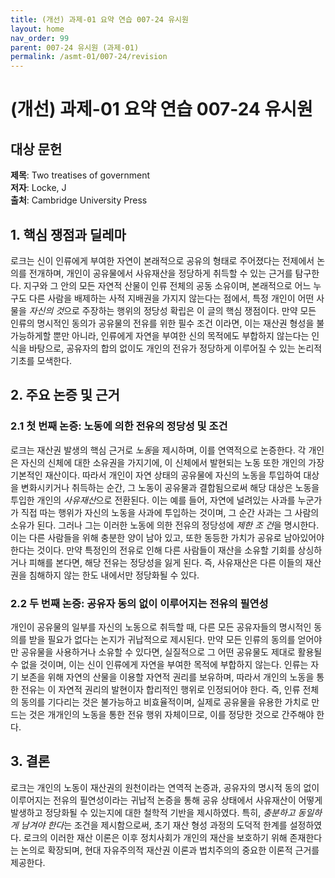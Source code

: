 ```yaml
---
title: (개선) 과제-01 요약 연습 007-24 유시원
layout: home
nav_order: 99
parent: 007-24 유시원 (과제-01)
permalink: /asmt-01/007-24/revision
---
```


# (개선) 과제-01 요약 연습 007-24 유시원


## 대상 문헌
**제목**: Two treatises of government  
**저자**: Locke, J   
**출처**: Cambridge University Press   

## 1. 핵심 쟁점과 딜레마  
로크는 신이 인류에게 부여한 자연이 본래적으로 공유의 형태로 주어졌다는 전제에서 논의를 전개하며, 개인이 공유물에서 사유재산을 정당하게 취득할 수 있는 근거를 탐구한다. 지구와 그 안의 모든 자연적 산물이 인류 전체의 공동 소유이며, 본래적으로 어느 누구도 다른 사람을 배제하는 사적 지배권을 가지지 않는다는 점에서, 특정 개인이 어떤 사물을 *자신의 것*으로 주장하는 행위의 정당성 확립은 이 글의 핵심 쟁점이다. 만약 모든 인류의 명시적인 동의가 공유물의 전유를 위한 필수 조건 이라면, 이는 재산권 형성을 불가능하게할 뿐만 아니라, 인류에게 자연을 부여한 신의 목적에도 부합하지 않는다는 인식을 바탕으로, 공유자의 합의 없이도 개인의 전유가 정당하게 이루어질 수 있는 논리적 기초를 모색한다.  

## 2. 주요 논증 및 근거  

### 2.1 첫 번째 논증: 노동에 의한 전유의 정당성 및 조건  
로크는 재산권 발생의 핵심 근거로 *노동*을 제시하며, 이를 연역적으로 논증한다. 각 개인은 자신의 신체에 대한 소유권을 가지기에, 이 신체에서 발현되는 노동 또한 개인의 가장 기본적인 재산이다. 따라서 개인이 자연 상태의 공유물에 자신의 노동을 투입하여 대상을 변화시키거나 취득하는 순간, 그 노동이 공유물과 결합됨으로써 해당 대상은 노동을 투입한 개인의 *사유재산*으로 전환된다. 이는 예를 들어, 자연에 널려있는 사과를 누군가가 직접 따는 행위가 자신의 노동을 사과에 투입하는 것이며, 그 순간 사과는 그 사람의 소유가 된다. 그러나 그는 이러한 노동에 의한 전유의 정당성에 *제한 조 건*을 명시한다. 이는 다른 사람들을 위해 충분한 양이 남아 있고, 또한 동등한 가치가 공유로 남아있어야 한다는 것이다. 만약 특정인의 전유로 인해 다른 사람들이 재산을 소유할 기회를 상싱하거나 피해를 본다면, 해당 전유는 정당성을 잃게 된다. 즉, 사유재산은 다른 이들의 재산권을 침해하지 않는 한도 내에서만 정당화될 수 있다. 

### 2.2 두 번째 논증: 공유자 동의 없이 이루어지는 전유의 필연성    
개인이 공유물의 일부를 자신의 노동으로 취득할 때, 다른 모든 공유자들의 명시적인 동의를 받을 필요가 없다는 논지가 귀납적으로 제시된다. 만약 모든 인류의 동의를 얻어야만 공유물을 사용하거나 소유할 수 있다면, 실질적으로 그 어떤 공유물도 제대로 활용될 수 없을 것이며, 이는 신이 인류에게 자연을 부여한 목적에 부합하지 않는다. 인류는 자기 보존을 위해 자연의 산물을 이용할 자연적 권리를 보유하며, 따라서 개인의 노동을 통한 전유는 이 자연적 권리의 발현이자 합리적인 행위로 인정되어야 한다. 즉, 인류 전체의 동의를 기다리는 것은 불가능하고 비효율적이며, 실제로 공유물을 유용한 가치로 만드는 것은 개개인의 노동을 통한 전유 행위 자체이므로, 이를 정당한 것으로 간주해야 한다. 

## 3. 결론  
로크는 개인의 노동이 재산권의 원천이라는 연역적 논증과, 공유자의 명시적 동의 없이 이루어지는 전유의 필연성이라는 귀납적 논증을 통해 공유 상태에서 사유재산이 어떻게 발생하고 정당화될 수 있는지에 대한 철학적 기반을 제시하였다. 특히, *충분하고 동일하게 남겨야 한다*는 조건을 제시함으로써, 초기 재산 형성 과정의 도덕적 한계를 설정하였다. 로크의 이러한 재산 이론은 이후 정치사회가 개인의 재산을 보호하기 위해 존재한다는 논의로 확장되며, 현대 자유주의적 재산권 이론과 법치주의의 중요한 이론적 근거를 제공한다. 
